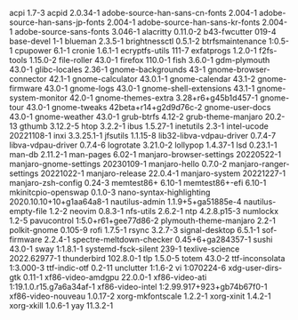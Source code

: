 acpi 1.7-3
acpid 2.0.34-1
adobe-source-han-sans-cn-fonts 2.004-1
adobe-source-han-sans-jp-fonts 2.004-1
adobe-source-han-sans-kr-fonts 2.004-1
adobe-source-sans-fonts 3.046-1
alacritty 0.11.0-2
b43-fwcutter 019-4
base-devel 1-1
blueman 2.3.5-1
brightnessctl 0.5.1-2
btrfsmaintenance 1:0.5-1
cpupower 6.1-1
cronie 1.6.1-1
ecryptfs-utils 111-7
exfatprogs 1.2.0-1
f2fs-tools 1.15.0-2
file-roller 43.0-1
firefox 110.0-1
fish 3.6.0-1
gdm-plymouth 43.0-1
glibc-locales 2.36-1
gnome-backgrounds 43-1
gnome-browser-connector 42.1-1
gnome-calculator 43.0.1-1
gnome-calendar 43.1-2
gnome-firmware 43.0-1
gnome-logs 43.0-1
gnome-shell-extensions 43.1-1
gnome-system-monitor 42.0-1
gnome-themes-extra 3.28+r6+g45b1d457-1
gnome-tour 43.0-1
gnome-tweaks 42beta+r14+g2d9d76c-2
gnome-user-docs 43.0-1
gnome-weather 43.0-1
grub-btrfs 4.12-2
grub-theme-manjaro 20.2-13
gthumb 3.12.2-5
htop 3.2.2-1
ibus 1.5.27-1
inetutils 2.3-1
intel-ucode 20221108-1
inxi 3.3.25.1-1
jfsutils 1.1.15-8
lib32-libva-vdpau-driver 0.7.4-7
libva-vdpau-driver 0.7.4-6
logrotate 3.21.0-2
lollypop 1.4.37-1
lsd 0.23.1-1
man-db 2.11.2-1
man-pages 6.02-1
manjaro-browser-settings 20220522-1
manjaro-gnome-settings 20230109-1
manjaro-hello 0.7.0-2
manjaro-ranger-settings 20221022-1
manjaro-release 22.0.4-1
manjaro-system 20221227-1
manjaro-zsh-config 0.24-3
memtest86+ 6.10-1
memtest86+-efi 6.10-1
mkinitcpio-openswap 0.1.0-3
nano-syntax-highlighting 2020.10.10+10+g1aa64a8-1
nautilus-admin 1.1.9+5+ga51885e-4
nautilus-empty-file 1.2-2
neovim 0.8.3-1
nfs-utils 2.6.2-1
ntp 4.2.8.p15-3
numlockx 1.2-5
pavucontrol 1:5.0+r61+gee77d86-2
plymouth-theme-manjaro 2.2-1
polkit-gnome 0.105-9
rofi 1.7.5-1
rsync 3.2.7-3
signal-desktop 6.5.1-1
sof-firmware 2.2.4-1
spectre-meltdown-checker 0.45+6+ga284357-1
sushi 43.0-1
sway 1:1.8.1-1
systemd-fsck-silent 239-1
texlive-science 2022.62977-1
thunderbird 102.8.0-1
tlp 1.5.0-5
totem 43.0-2
ttf-inconsolata 1:3.000-3
ttf-indic-otf 0.2-11
unclutter 1:1.6-2
vi 1:070224-6
xdg-user-dirs-gtk 0.11-1
xf86-video-amdgpu 22.0.0-1
xf86-video-ati 1:19.1.0.r15.g7a6a34af-1
xf86-video-intel 1:2.99.917+923+gb74b67f0-1
xf86-video-nouveau 1.0.17-2
xorg-mkfontscale 1.2.2-1
xorg-xinit 1.4.2-1
xorg-xkill 1.0.6-1
yay 11.3.2-1
